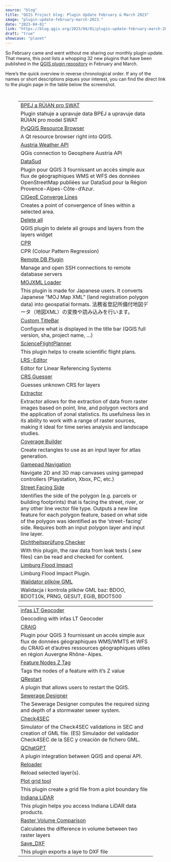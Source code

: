 ```yaml
---
source: "blog"
title: "QGIS Project blog: Plugin Update February & March 2023"
image: "plugin-update-february-march-2023."
date: "2023-04-01"
link: "https://blog.qgis.org/2023/04/01/plugin-update-february-march-2023/"
draft: "true"
showcase: "planet"
---
```


<p>So February came and went without me sharing our monthly plugin update. That means, this post lists a whopping 32 new plugins that have been published in the <a href="https://plugins.qgis.org/plugins/">QGIS plugin repository</a> in February and March. </p>



<p>Here&#8217;s the quick overview in reverse chronological order. If any of the names or short descriptions piques your interest, you can find the direct link to the plugin page in the table below the screenshot.</p>



<figure class="wp-block-image size-full is-style-default"><a href="https://qgisblog.files.wordpress.com/2023/04/qgis-plugins-2023-03-4096033170-e1680370491577.png"><img data-attachment-id="2661" data-permalink="https://blog.qgis.org/2023/04/01/plugin-update-february-march-2023/qgis-plugins-2023-03/" data-orig-file="https://qgisblog.files.wordpress.com/2023/04/qgis-plugins-2023-03-4096033170-e1680370491577.png" data-orig-size="659,2174" data-comments-opened="0" data-image-meta="{&quot;aperture&quot;:&quot;0&quot;,&quot;credit&quot;:&quot;&quot;,&quot;camera&quot;:&quot;&quot;,&quot;caption&quot;:&quot;&quot;,&quot;created_timestamp&quot;:&quot;0&quot;,&quot;copyright&quot;:&quot;&quot;,&quot;focal_length&quot;:&quot;0&quot;,&quot;iso&quot;:&quot;0&quot;,&quot;shutter_speed&quot;:&quot;0&quot;,&quot;title&quot;:&quot;&quot;,&quot;orientation&quot;:&quot;0&quot;}" data-image-title="qgis-plugins-2023-03" data-image-description="" data-image-caption="" data-medium-file="https://qgisblog.files.wordpress.com/2023/04/qgis-plugins-2023-03-4096033170-e1680370491577.png?w=91" data-large-file="https://qgisblog.files.wordpress.com/2023/04/qgis-plugins-2023-03-4096033170-e1680370491577.png?w=310" src="https://qgisblog.files.wordpress.com/2023/04/qgis-plugins-2023-03-4096033170-e1680370491577.png" alt="" class="wp-image-2661" /></a></figure>



<figure class="wp-block-image size-full is-style-default"><a href="https://qgisblog.files.wordpress.com/2023/04/qgis-plugin-2023-02-2785716372-e1680370432953.png"><img data-attachment-id="2660" data-permalink="https://blog.qgis.org/2023/04/01/plugin-update-february-march-2023/qgis-plugin-2023-02/" data-orig-file="https://qgisblog.files.wordpress.com/2023/04/qgis-plugin-2023-02-2785716372-e1680370432953.png" data-orig-size="665,1353" data-comments-opened="0" data-image-meta="{&quot;aperture&quot;:&quot;0&quot;,&quot;credit&quot;:&quot;&quot;,&quot;camera&quot;:&quot;&quot;,&quot;caption&quot;:&quot;&quot;,&quot;created_timestamp&quot;:&quot;0&quot;,&quot;copyright&quot;:&quot;&quot;,&quot;focal_length&quot;:&quot;0&quot;,&quot;iso&quot;:&quot;0&quot;,&quot;shutter_speed&quot;:&quot;0&quot;,&quot;title&quot;:&quot;&quot;,&quot;orientation&quot;:&quot;0&quot;}" data-image-title="qgis-plugin-2023-02" data-image-description="" data-image-caption="" data-medium-file="https://qgisblog.files.wordpress.com/2023/04/qgis-plugin-2023-02-2785716372-e1680370432953.png?w=147" data-large-file="https://qgisblog.files.wordpress.com/2023/04/qgis-plugin-2023-02-2785716372-e1680370432953.png?w=503" src="https://qgisblog.files.wordpress.com/2023/04/qgis-plugin-2023-02-2785716372-e1680370432953.png" alt="" class="wp-image-2660" /></a></figure>



<figure class="wp-block-table"><table><tbody><tr><td><a href="https://plugins.qgis.org/plugins/bpej_ruian_swat/">BPEJ a RÚIAN pro SWAT</a></td></tr><tr><td>Plugin stahuje a upravuje data BPEJ a upravuje data RÚIAN pro model SWAT</td></tr><tr><td><a href="https://plugins.qgis.org/plugins/pyqgis_resource_browser/">PyQGIS Resource Browser</a></td></tr><tr><td>A Qt resource browser right into QGIS.</td></tr><tr><td><a href="https://plugins.qgis.org/plugins/austria_weather_api/">Austria Weather API</a></td></tr><tr><td>QGis connection to Geosphere Austria API</td></tr><tr><td><a href="https://plugins.qgis.org/plugins/datasud_osm/">DataSud</a></td></tr><tr><td>Plugin pour QGIS 3 fournissant un accès simple aux flux de géographiques WMS et WFS des données OpenStreetMap publiées sur DataSud pour la Région Provence-Alpes-Côte-d&#8217;Azur.</td></tr><tr><td><a href="https://plugins.qgis.org/plugins/cigeoe_converge_lines/">CIGeoE Converge Lines</a></td></tr><tr><td>Creates a point of convergence of lines within a selected area.</td></tr><tr><td><a href="https://plugins.qgis.org/plugins/delete-all/">Delete all</a></td></tr><tr><td>QGIS plugin to delete all groups and layers from the layers widget</td></tr><tr><td><a href="https://plugins.qgis.org/plugins/CPR/">CPR</a></td></tr><tr><td>CPR (Colour Pattern Regression)</td></tr><tr><td><a href="https://plugins.qgis.org/plugins/remote_db/">Remote DB Plugin</a></td></tr><tr><td>Manage and open SSH connections to remote database servers</td></tr><tr><td><a href="https://plugins.qgis.org/plugins/mojxml_plugin/">MOJXML Loader</a></td></tr><tr><td>This plugin is made for Japanese users. It converts Japanese &#8220;MOJ Map XML&#8221; (land registration polygon data) into geospatial formats. 法務省登記所備付地図データ（地図XML）の変換や読み込みを行います。</td></tr><tr><td><a href="https://plugins.qgis.org/plugins/custom_titlebar/">Custom TitleBar</a></td></tr><tr><td>Configure what is displayed in the title bar (QGIS full version, sha, project name, &#8230;)</td></tr><tr><td><a href="https://plugins.qgis.org/plugins/science_flight_planner/">ScienceFlightPlanner</a></td></tr><tr><td>This plugin helps to create scientific flight plans.</td></tr><tr><td><a href="https://plugins.qgis.org/plugins/lrseditor/">LRS-Editor</a></td></tr><tr><td>Editor for Linear Referencing Systems</td></tr><tr><td><a href="https://plugins.qgis.org/plugins/crs-guesser-main/">CRS Guesser</a></td></tr><tr><td>Guesses unknown CRS for layers</td></tr><tr><td><a href="https://plugins.qgis.org/plugins/extractor/">Extractor</a></td></tr><tr><td>Extractor allows for the extraction of data from raster images based on point, line, and polygon vectors and the application of zonal statistics. Its usefulness lies in its ability to work with a range of raster sources, making it ideal for time series analysis and landscape studies.</td></tr><tr><td><a href="https://plugins.qgis.org/plugins/coveragebuilder/">Coverage Builder</a></td></tr><tr><td>Create rectangles to use as an input layer for atlas generation.</td></tr><tr><td><a href="https://plugins.qgis.org/plugins/GamepadNavigation/">Gamepad Navigation</a></td></tr><tr><td>Navigate 2D and 3D map canvases using gamepad controllers (Playstation, Xbox, PC, etc.)</td></tr><tr><td><a href="https://plugins.qgis.org/plugins/street_facing_side/">Street Facing Side</a></td></tr><tr><td>Identifies the side of the polygon (e.g. parcels or building footprints) that is facing the street, river, or any other line vector file type. Outputs a new line feature for each polygon feature, based on what side of the polygon was identified as the &#8216;street-facing&#8217; side. Requires both an input polygon layer and input line layer.</td></tr><tr><td><a href="https://plugins.qgis.org/plugins/dp_checker/">Dichtheitsprüfung Checker</a></td></tr><tr><td>With this plugin, the raw data from leak tests (.sew files) can be read and checked for content.</td></tr><tr><td><a href="https://plugins.qgis.org/plugins/limburg_flood_impact_plugin/">Limburg Flood Impact</a></td></tr><tr><td>Limburg Flood Impact Plugin.</td></tr><tr><td><a href="https://plugins.qgis.org/plugins/Walidator_plikow_gml/">Walidator plików GML</a></td></tr><tr><td>Walidacja i kontrola plików GML baz: BDOO, BDOT10k, PRNG, GESUT, EGiB, BDOT500</td></tr></tbody></table></figure>



<figure class="wp-block-table"><table><tbody><tr><td><a href="https://plugins.qgis.org/plugins/infas_lt_geocoder/">infas LT Geocoder</a></td></tr><tr><td>Geocoding with infas LT Geocoder</td></tr><tr><td><a href="https://plugins.qgis.org/plugins/craig/">CRAIG</a></td></tr><tr><td>Plugin pour QGIS 3 fournissant un accès simple aux flux de données géographiques WMS/WMTS et WFS du CRAIG et d&#8217;autres ressources géographiques utiles en région Auvergne Rhône-Alpes.</td></tr><tr><td><a href="https://plugins.qgis.org/plugins/cigeoe_feature_nodes_z_tag/">Feature Nodes Z Tag</a></td></tr><tr><td>Tags the nodes of a feature with it&#8217;s Z value</td></tr><tr><td><a href="https://plugins.qgis.org/plugins/QRestart/">QRestart</a></td></tr><tr><td>A plugin that allows users to restart the QGIS.</td></tr><tr><td><a href="https://plugins.qgis.org/plugins/sewerage_designer/">Sewerage Designer</a></td></tr><tr><td>The Sewerage Designer computes the required sizing and depth of a stormwater sewer system.</td></tr><tr><td><a href="https://plugins.qgis.org/plugins/Check4SEC-master/">Check4SEC</a></td></tr><tr><td>Simulator of the Check4SEC validations in SEC and creation of GML file. (ES) Simulador del validador Check4SEC de la SEC y creación de fichero GML.</td></tr><tr><td><a href="https://plugins.qgis.org/plugins/QChatGPT/">QChatGPT</a></td></tr><tr><td>A plugin integration between QGIS and openai API.</td></tr><tr><td><a href="https://plugins.qgis.org/plugins/reloader/">Reloader</a></td></tr><tr><td>Reload selected layer(s).</td></tr><tr><td><a href="https://plugins.qgis.org/plugins/plot_grid/">Plot grid tool</a></td></tr><tr><td>This plugin create a grid file from a plot boundary file</td></tr><tr><td><a href="https://plugins.qgis.org/plugins/indiana_lidar/">Indiana LiDAR</a></td></tr><tr><td>This plugin helps you access Indiana LiDAR data products.</td></tr><tr><td><a href="https://plugins.qgis.org/plugins/raster_volume_compare/">Raster Volume Comparison</a></td></tr><tr><td>Calculates the difference in volume between two raster layers</td></tr><tr><td><a href="https://plugins.qgis.org/plugins/Save-DXF/">Save_DXF</a></td></tr><tr><td>This plugin exports a laye to DXF file</td></tr></tbody></table></figure>
